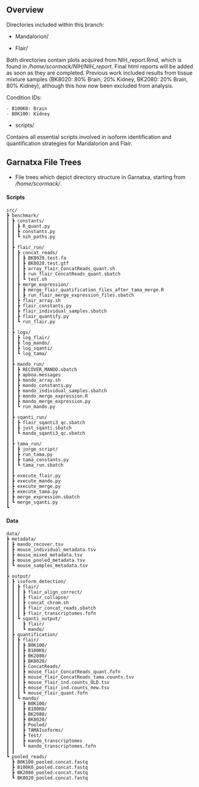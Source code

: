 ## Overview   

Directories included within this branch:

- Mandalorion/ 

- Flair/

Both directories contain plots acquired from NIH_report.Rmd, which is found in */home/scormack/NIH/NIH_report*. Final html reports will be added as soon as they are completed. Previous work included results from tissue mixture samples (BK8020: 80% Brain, 20% Kidney, BK2080: 20% Brain, 80% Kidney), although this how now been excluded from analysis. 

Condition IDs:

```
- B100K0: Brain
- B0K100: Kidney
```

- scripts/

Contains all essential scripts involved in isoform identification and quantification strategies for Mandalorion and Flair.

## Garnatxa File Trees

- File trees which depict directory structure in Garnatxa, starting from */home/scormack/*.

#### Scripts
```
src/
┣ benchmark/
┃ ┣ constants/
┃ ┃ ┣ R_quant.py
┃ ┃ ┣ constants.py
┃ ┃ ┗ nih_paths.py
┃ ┃
┃ ┣ flair_run/
┃ ┃ ┣ concat_reads/
┃ ┃ ┃ ┣ BK8020.test.fa
┃ ┃ ┃ ┣ BK8020.test.gtf
┃ ┃ ┃ ┣ array_flair_ConcatReads_quant.sh
┃ ┃ ┃ ┣ run_flair_ConcatReads_quant.sbatch
┃ ┃ ┃ ┗ test.sh
┃ ┃ ┣ merge_expression/
┃ ┃ ┃ ┣ merge_flair_quatification_files_after_tama_merge.R
┃ ┃ ┃ ┣ run_flair_merge_expression_files.sbatch
┃ ┃ ┣ flair_array.sh
┃ ┃ ┣ flair_constants.py
┃ ┃ ┣ flair_individual_samples.sbatch
┃ ┃ ┣ flair_quantify.py
┃ ┃ ┗ run_flair.py
┃ ┃
┃ ┣ logs/
┃ ┃ ┣ log_flair/
┃ ┃ ┣ log_mando/
┃ ┃ ┣ log_sqanti/
┃ ┃ ┗ log_tama/
┃ ┃
┃ ┣ mando_run/
┃ ┃ ┣ RECOVER_MANDO.sbatch
┃ ┃ ┣ apboa.messages
┃ ┃ ┣ mando_array.sh
┃ ┃ ┣ mando_constants.py
┃ ┃ ┣ mando_individual_samples.sbatch
┃ ┃ ┣ mando_merge_expression.R
┃ ┃ ┣ mando_merge_expression.py
┃ ┃ ┗ run_mando.py
┃ ┃
┃ ┣ sqanti_run/
┃ ┃ ┣ flair_sqanti3_qc.sbatch
┃ ┃ ┣ just_sqanti.sbatch
┃ ┃ ┗ mando_sqanti3_qc.sbatch
┃ ┃
┃ ┣ tama_run/
┃ ┃ ┣ jorge_script/
┃ ┃ ┣ run_tama.py
┃ ┃ ┣ tama_constants.py
┃ ┃ ┗ tama_run.sbatch
┃ ┃
┃ ┣ execute_flair.py
┃ ┣ execute_mando.py
┃ ┣ execute_merge.py
┃ ┣ execute_tama.py
┃ ┣ merge_expression.sbatch
┃ ┗ merge_sqanti.py
┗ 
```

#### Data

```
data/
┣ metadata/
┃ ┣ mando_recover.tsv
┃ ┣ mouse_individual_metadata.tsv
┃ ┣ mouse_mixed_metadata.tsv
┃ ┣ mouse_pooled_metadata.tsv
┃ ┗ mouse_samples_metadata.tsv
┃
┣ output/
┃ ┣ isoform_detection/
┃ ┃ ┣ flair/
┃ ┃ ┃ ┣ flair_align_correct/
┃ ┃ ┃ ┣ flair_collapse/
┃ ┃ ┃ ┣ concat_chrom.sh
┃ ┃ ┃ ┣ flair_concat_reads.sbatch
┃ ┃ ┃ ┣ flair_transcriptomes.fofn
┃ ┃ ┗ sqanti_output/
┃ ┃   ┣ flair/
┃ ┃   ┗ mando/
┃ ┣ quantification/
┃ ┃ ┣ flair/
┃ ┃ ┃ ┣ B0K100/
┃ ┃ ┃ ┣ B100K0/
┃ ┃ ┃ ┣ BK2080/
┃ ┃ ┃ ┣ BK8020/
┃ ┃ ┃ ┣ ConcatReads/
┃ ┃ ┃ ┣ mouse_flair_ConcatReads_quant.fofn
┃ ┃ ┃ ┣ mouse_flair_ConcatReads_tama.counts.tsv
┃ ┃ ┃ ┣ mouse_flair_ind.counts_OLD.tsv
┃ ┃ ┃ ┣ mouse_flair_ind.counts_new.tsv
┃ ┃ ┃ ┗ mouse_flair_quant.fofn
┃ ┃ ┗ mando/
┃ ┃   ┣ B0K100/
┃ ┃   ┣ B100K0/
┃ ┃   ┣ BK2080/
┃ ┃   ┣ BK8020/
┃ ┃   ┣ Pooled/
┃ ┃   ┣ TAMAIsoforms/
┃ ┃   ┣ Test/
┃ ┃   ┣ mando_transcriptomes
┃ ┃   ┗ mando_transcriptomes.fofn
┃ ┃
┗ pooled_reads/
  ┣ B0K100_pooled.concat.fastq
  ┣ B100K0_pooled.concat.fastq
  ┣ BK2080_pooled.concat.fastq
  ┗ BK8020_pooled.concat.fastq
```
